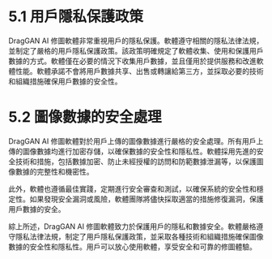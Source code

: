 # 5.1 用戶隱私保護政策

DragGAN AI 修圖軟體非常重視用戶的隱私保護。軟體遵守相關的隱私法律法規，並制定了嚴格的用戶隱私保護政策。該政策明確規定了軟體收集、使用和保護用戶數據的方式。軟體僅在必要的情況下收集用戶數據，並且僅用於提供服務和改進軟體性能。軟體承諾不會將用戶數據共享、出售或轉讓給第三方，並採取必要的技術和組織措施確保用戶數據的安全性。

# 5.2 圖像數據的安全處理

DragGAN AI 修圖軟體對於用戶上傳的圖像數據進行嚴格的安全處理。所有用戶上傳的圖像數據均進行加密存儲，以確保數據的安全性和隱私性。軟體採用先進的安全技術和措施，包括數據加密、防止未經授權的訪問和防範數據泄漏等，以保護圖像數據的完整性和機密性。

此外，軟體也遵循最佳實踐，定期進行安全審查和測試，以確保系統的安全性和穩定性。如果發現安全漏洞或風險，軟體團隊將儘快採取適當的措施修復漏洞，保護用戶數據的安全。

綜上所述，DragGAN AI 修圖軟體致力於保護用戶的隱私和數據安全。軟體嚴格遵守隱私法律法規，制定了用戶隱私保護政策，並采取各種技術和組織措施確保圖像數據的安全性和隱私性。用戶可以放心使用軟體，享受安全和可靠的修圖體驗。
